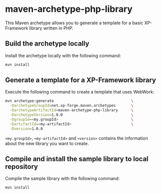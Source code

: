 maven-archetype-php-library
=======================================================================

This Maven archetype allows you to generate a template for a basic
XP-Framework library written in PHP.

Build the archetype locally
-----------------------------------------------------------------------

Install the archetype locally with the following command:

```sh
mvn install
```

Generate a template for a XP-Framework library
-----------------------------------------------------------------------

Execute the following command to create a template that uses WebWork:

```sh
mvn archetype:generate                                   \
  -DarchetypeGroupId=net.xp-forge.maven.archetypes       \
  -DarchetypeArtifactId=maven-archetype-php-library      \
  -DarchetypeVersion=1.0.0                               \
  -DgroupId=<my.groupId>                                 \
  -DartifactId=<my-artifactId>                           \
  -Dversion=1.0.0
```

`<my.groupId>`, `<my-artifactId>` and `<version>` contains the information
about the new library you want to create.

Compile and install the sample library to local repository
-----------------------------------------------------------------------

Compile the sample library with the following command:

```sh
mvn install
```
